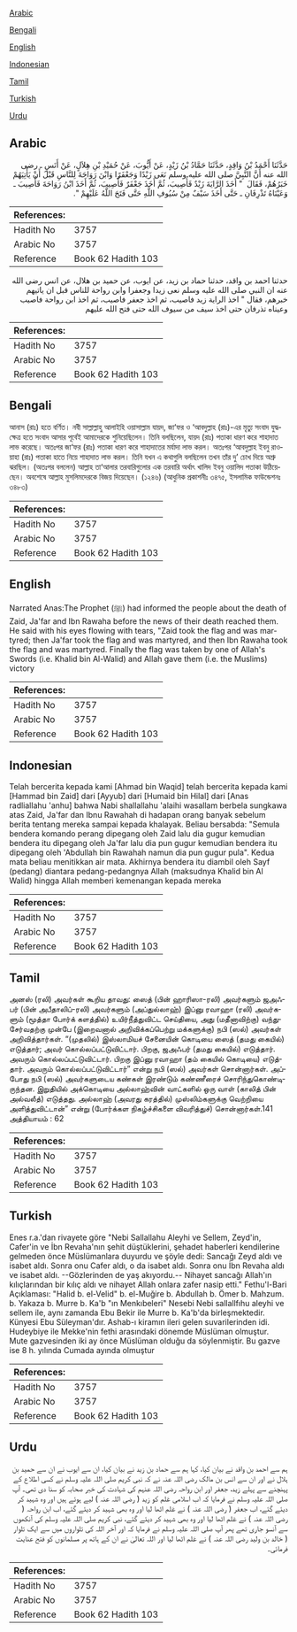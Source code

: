 [Arabic](#arabic)

[Bengali](#bengali)

[English](#english)

[Indonesian](#indonesian)

[Tamil](#tamil)

[Turkish](#turkish)

[Urdu](#urdu)

## Arabic


<div dir="rtl" lang="ar" style={{fontSize:'larger',backgroundColor:'#f8f9fa',padding:20}}>
حَدَّثَنَا أَحْمَدُ بْنُ وَاقِدٍ، حَدَّثَنَا حَمَّادُ بْنُ زَيْدٍ، عَنْ أَيُّوبَ، عَنْ حُمَيْدِ بْنِ هِلاَلٍ، عَنْ أَنَسٍ ـ رضى الله عنه أَنَّ النَّبِيَّ صلى الله عليه وسلم نَعَى زَيْدًا وَجَعْفَرًا وَابْنَ رَوَاحَةَ لِلنَّاسِ قَبْلَ أَنْ يَأْتِيَهُمْ خَبَرُهُمْ، فَقَالَ ‏ "‏ أَخَذَ الرَّايَةَ زَيْدٌ فَأُصِيبَ، ثُمَّ أَخَذَ جَعْفَرٌ فَأُصِيبَ، ثُمَّ أَخَذَ ابْنُ رَوَاحَةَ فَأُصِيبَ ـ وَعَيْنَاهُ تَذْرِفَانِ ـ حَتَّى أَخَذَ سَيْفٌ مِنْ سُيُوفِ اللَّهِ حَتَّى فَتَحَ اللَّهُ عَلَيْهِمْ ‏"‏‏.‏
</div>
<div style={{backgroundColor:'#f8f9fa',padding:20, marginBottom: 10}}><table> <thead> <tr> <th>References:</th> <th></th> </tr> </thead> <tbody><tr><td>Hadith No</td><td>3757</td></tr><tr><td>Arabic No</td><td>3757</td></tr><tr><td>Reference</td><td>Book 62 Hadith 103</td></tr></tbody></table></div>


<div dir="rtl" lang="ar" style={{fontSize:'larger',backgroundColor:'#f8f9fa',padding:20}}>
حدثنا احمد بن واقد، حدثنا حماد بن زيد، عن ايوب، عن حميد بن هلال، عن انس رضى الله عنه ان النبي صلى الله عليه وسلم نعى زيدا وجعفرا وابن رواحة للناس قبل ان ياتيهم خبرهم، فقال " اخذ الراية زيد فاصيب، ثم اخذ جعفر فاصيب، ثم اخذ ابن رواحة فاصيب وعيناه تذرفان حتى اخذ سيف من سيوف الله حتى فتح الله عليهم
</div>
<div style={{backgroundColor:'#f8f9fa',padding:20, marginBottom: 10}}><table> <thead> <tr> <th>References:</th> <th></th> </tr> </thead> <tbody><tr><td>Hadith No</td><td>3757</td></tr><tr><td>Arabic No</td><td>3757</td></tr><tr><td>Reference</td><td>Book 62 Hadith 103</td></tr></tbody></table></div>

## Bengali


<div dir="ltr" lang="bn" style={{fontSize:'larger',backgroundColor:'#f8f9fa',padding:20}}>
আনাস (রাঃ) হতে বর্ণিত। নবী সাল্লাল্লাহু আলাইহি ওয়াসাল্লাম যায়দ, জা‘ফর ও ‘আবদুল্লাহ (রাঃ)-এর মৃত্যু সংবাদ যুদ্ধক্ষেত্র হতে সংবাদ আসার পূর্বেই আমাদেরকে শুনিয়েছিলেন। তিনি বলছিলেন, যায়দ (রাঃ) পতাকা ধারণ করে শাহাদাত লাভ করেছে। অতঃপর জা‘ফর (রাঃ) পতাকা ধারণ করে শাহাদাতের মর্যাদা লাভ করল। অতঃপর ‘আবদুল্লাহ ইবনু রাওয়াহা (রাঃ) পতাকা হাতে নিয়ে শাহাদাত লাভ করল। তিনি যখন এ কথাগুলি বলছিলেন তখন তাঁর দু’ চোখ দিয়ে অশ্রু ঝরছিল। (অতঃপর বললেন) আল্লাহ তা‘আলার তরবারিগুলোর এক তরবারি অর্থাৎ খালিদ ইবনু ওয়ালিদ পতাকা উঠিয়েছেন। অবশেষে আল্লাহ মুসলিমদেরকে বিজয় দিয়েছেন। (১২৪৬) (আধুনিক প্রকাশনীঃ ৩৪৭৫, ইসলামিক ফাউন্ডেশনঃ ৩৪৮৩)
</div>
<div style={{backgroundColor:'#f8f9fa',padding:20, marginBottom: 10}}><table> <thead> <tr> <th>References:</th> <th></th> </tr> </thead> <tbody><tr><td>Hadith No</td><td>3757</td></tr><tr><td>Arabic No</td><td>3757</td></tr><tr><td>Reference</td><td>Book 62 Hadith 103</td></tr></tbody></table></div>

## English


<div dir="ltr" lang="en" style={{fontSize:'larger',backgroundColor:'#f8f9fa',padding:20}}>
Narrated Anas:The Prophet (ﷺ) had informed the people about the death of Zaid, Ja'far and Ibn Rawaha before the news of their death reached them. He said with his eyes flowing with tears, "Zaid took the flag and was martyred; then Ja'far took the flag and was martyred, and then Ibn Rawaha took the flag and was martyred. Finally the flag was taken by one of Allah's Swords (i.e. Khalid bin Al-Walid) and Allah gave them (i.e. the Muslims) victory
</div>
<div style={{backgroundColor:'#f8f9fa',padding:20, marginBottom: 10}}><table> <thead> <tr> <th>References:</th> <th></th> </tr> </thead> <tbody><tr><td>Hadith No</td><td>3757</td></tr><tr><td>Arabic No</td><td>3757</td></tr><tr><td>Reference</td><td>Book 62 Hadith 103</td></tr></tbody></table></div>

## Indonesian


<div dir="ltr" lang="id" style={{fontSize:'larger',backgroundColor:'#f8f9fa',padding:20}}>
Telah bercerita kepada kami [Ahmad bin Waqid] telah bercerita kepada kami [Hammad bin Zaid] dari [Ayyub] dari [Humaid bin Hilal] dari [Anas radliallahu 'anhu] bahwa Nabi shallallahu 'alaihi wasallam berbela sungkawa atas Zaid, Ja'far dan Ibnu Rawahah di hadapan orang banyak sebelum berita tentang mereka sampai kepada khalayak. Beliau bersabda: "Semula bendera komando perang dipegang oleh Zaid lalu dia gugur kemudian bendera itu dipegang oleh Ja'far lalu dia pun gugur kemudian bendera itu dipegang oleh 'Abdullah bin Rawahah namun dia pun gugur pula". Kedua mata beliau menitikkan air mata. Akhirnya bendera itu diambil oleh Sayf (pedang) diantara pedang-pedangnya Allah (maksudnya Khalid bin Al Walid) hingga Allah memberi kemenangan kepada mereka
</div>
<div style={{backgroundColor:'#f8f9fa',padding:20, marginBottom: 10}}><table> <thead> <tr> <th>References:</th> <th></th> </tr> </thead> <tbody><tr><td>Hadith No</td><td>3757</td></tr><tr><td>Arabic No</td><td>3757</td></tr><tr><td>Reference</td><td>Book 62 Hadith 103</td></tr></tbody></table></div>

## Tamil


<div dir="ltr" lang="ta" style={{fontSize:'larger',backgroundColor:'#f8f9fa',padding:20}}>
அனஸ் (ரலி) அவர்கள் கூறிய தாவது: ஸைத் (பின் ஹாரிஸா-ரலி) அவர்களும் ஜஅஃபர் (பின் அபீதாலிப்-ரலி) அவர்களும் (அப்துல்லாஹ்) இப்னு ரவாஹா (ரலி) அவர்களும் (மூத்தா போர்க் களத்தில்) உயிர்நீத்துவிட்ட செய்தியை, அது (மதீனாவிற்கு) வந்துசேர்வதற்கு முன்பே (இறைவனால் அறிவிக்கப்பெற்று மக்களுக்கு) நபி (ஸல்) அவர்கள் அறிவித்தார்கள். “(முதலில்) இஸ்லாமியச் சேனையின் கொடியை ஸைத் (தமது கையில்) எடுத்தார்; அவர் கொல்லப்பட்டுவிட்டார். பிறகு, ஜஅஃபர் (தமது கையில்) எடுத்தார். அவரும் கொல்லப்பட்டுவிட்டார். பிறகு இப்னு ரவாஹா (தம் கையில் கொடியை) எடுத்தார். அவரும் கொல்லப்பட்டுவிட்டார்” என்று நபி (ஸல்) அவர்கள் சொன்னார்கள். அப்போது நபி (ஸல்) அவர்களுடைய கண்கள் இரண்டும் கண்ணீரைச் சொரிந்துகொண்டிருந்தன. இறுதியில் அக்கொடியை அல்லாஹ்வின் வாட்களில் ஒரு வாள் (காலித் பின் அல்வலீத்) எடுத்தது. அல்லாஹ் (அவரது கரத்தில்) முஸ்லிம்களுக்கு வெற்றியை அளித்துவிட்டான்” என்று (போர்க்கள நிகழ்ச்சிகளை விவரித்துச்) சொன்னார்கள்.141 அத்தியாயம் : 62
</div>
<div style={{backgroundColor:'#f8f9fa',padding:20, marginBottom: 10}}><table> <thead> <tr> <th>References:</th> <th></th> </tr> </thead> <tbody><tr><td>Hadith No</td><td>3757</td></tr><tr><td>Arabic No</td><td>3757</td></tr><tr><td>Reference</td><td>Book 62 Hadith 103</td></tr></tbody></table></div>

## Turkish


<div dir="ltr" lang="tr" style={{fontSize:'larger',backgroundColor:'#f8f9fa',padding:20}}>
Enes r.a.'dan rivayete göre "Nebi Sallallahu Aleyhi ve Sellem, Zeyd'in, Cafer'in ve İbn Revaha'nın şehit düştüklerini, şehadet haberleri kendilerine gelmeden önce Müslümanlara duyurdu ve şöyle dedi: Sancağı Zeyd aldı ve isabet aldı. Sonra onu Cafer aldı, o da isabet aldı. Sonra onu İbn Revaha aldı ve isabet aldı. --Gözlerinden de yaş akıyordu.-- Nihayet sancağı Allah'ın kılıçlarından bir kılıç aldı ve nihayet Allah onlara zafer nasip etti." Fethu'l-Bari Açıklaması: "Halid b. el-Velid" b. el-Muğire b. Abdullah b. Ömer b. Mahzum. b. Yakaza b. Murre b. Ka'b "ın Menkıbeleri" Nesebi Nebi sallallfıhu aleyhi ve sellem ile, aynı zamanda Ebu Bekir ile Murre b. Ka'b'da birleşmektedir. Künyesi Ebu Süleyman'dır. Ashab-ı kiramın ileri gelen suvarilerinden idi. Hudeybiye ile Mekke'nin fethi arasındaki dönemde Müslüman olmuştur. Mute gazvesinden iki ay önce Müslüman olduğu da söylenmiştir. Bu gazve ise 8 h. yılında Cumada ayında olmuştur
</div>
<div style={{backgroundColor:'#f8f9fa',padding:20, marginBottom: 10}}><table> <thead> <tr> <th>References:</th> <th></th> </tr> </thead> <tbody><tr><td>Hadith No</td><td>3757</td></tr><tr><td>Arabic No</td><td>3757</td></tr><tr><td>Reference</td><td>Book 62 Hadith 103</td></tr></tbody></table></div>

## Urdu


<div dir="rtl" lang="ur" style={{fontSize:'larger',backgroundColor:'#f8f9fa',padding:20}}>
ہم سے احمد بن واقد نے بیان کیا، کہا ہم سے حماد بن زید نے بیان کیا، ان سے ایوب نے ان سے حمید بن ہلال نے اور ان سے انس بن مالک رضی اللہ عنہ نے کہ نبی کریم صلی اللہ علیہ وسلم نے کسی اطلاع کے پہنچنے سے پہلے زید، جعفر اور ابن رواحہ رضی اللہ عنہم کی شہادت کی خبر صحابہ کو سنا دی تھی۔ آپ صلی اللہ علیہ وسلم نے فرمایا کہ اب اسلامی عَلم کو زید ( رضی اللہ عنہ ) لیے ہوئے ہیں اور وہ شہید کر دیئے گئے، اب جعفر ( رضی اللہ عنہ ) نے عَلم اٹھا لیا اور وہ بھی شہید کر دیئے گئے، اب ابن رواحہ ( رضی اللہ عنہ ) نے عَلم اٹھا لیا اور وہ بھی شہید کر دیئے گئے، نبی کریم صلی اللہ علیہ وسلم کی آنکھوں سے آنسو جاری تھے پھر آپ صلی اللہ علیہ وسلم نے فرمایا کہ اور آخر اللہ کی تلواروں میں سے ایک تلوار ( خالد بن ولید رضی اللہ عنہ ) نے عَلم اٹھا لیا اور اللہ تعالیٰ نے ان کے ہاتھ پر مسلمانوں کو فتح عنایت فرمائی۔
</div>
<div style={{backgroundColor:'#f8f9fa',padding:20, marginBottom: 10}}><table> <thead> <tr> <th>References:</th> <th></th> </tr> </thead> <tbody><tr><td>Hadith No</td><td>3757</td></tr><tr><td>Arabic No</td><td>3757</td></tr><tr><td>Reference</td><td>Book 62 Hadith 103</td></tr></tbody></table></div>
